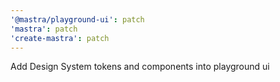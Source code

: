 ```yaml
---
'@mastra/playground-ui': patch
'mastra': patch
'create-mastra': patch
---
```


Add Design System tokens and components into playground ui

